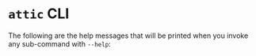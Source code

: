 # `attic` CLI

The following are the help messages that will be printed when you invoke any sub-command with `--help`:

<!--
    The following is injected by the build system

    Looking to improve the help messages? They are located in:

    - client/src/cli.rs
    - client/src/command/<subcommand>.rs
-->
